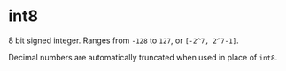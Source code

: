 # int8

8 bit signed integer. Ranges from `-128` to `127`, or `[-2^7, 2^7-1]`.

Decimal numbers are automatically truncated when used in place of `int8`.

